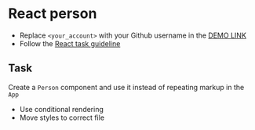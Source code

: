 # React person
- Replace `<your_account>` with your Github username in the [DEMO LINK](https://rostyslav-pyliak.github.io/react_person/)
- Follow the [React task guideline](https://github.com/mate-academy/react_task-guideline#react-tasks-guideline)

## Task
Create a `Person` component and use it instead of repeating markup in the `App`

- Use conditional rendering
- Move styles to correct file
